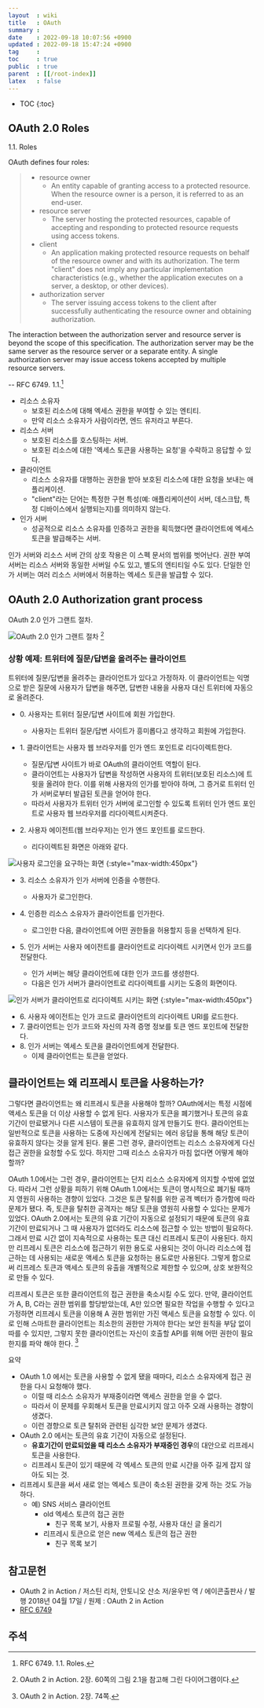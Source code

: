 ```yaml
---
layout  : wiki
title   : OAuth
summary : 
date    : 2022-09-18 10:07:56 +0900
updated : 2022-09-18 15:47:24 +0900
tag     : 
toc     : true
public  : true
parent  : [[/root-index]]
latex   : false
---
```

* TOC
{:toc}

## OAuth 2.0 Roles

>
1.1.  Roles
>
OAuth defines four roles:
>
> - resource owner
>     - An entity capable of granting access to a protected resource. When the resource owner is a person, it is referred to as an end-user.
> - resource server
>     - The server hosting the protected resources, capable of accepting and responding to protected resource requests using access tokens.
> - client
>     - An application making protected resource requests on behalf of the resource owner and with its authorization.  The term "client" does not imply any particular implementation characteristics (e.g., whether the application executes on a server, a desktop, or other devices).
> - authorization server
>     - The server issuing access tokens to the client after successfully authenticating the resource owner and obtaining authorization.
>
The interaction between the authorization server and resource server is beyond the scope of this specification.  The authorization server may be the same server as the resource server or a separate entity. A single authorization server may issue access tokens accepted by multiple resource servers.
>
-- RFC 6749. 1.1.[^rfc-6749-1-1]

- 리소스 소유자
    - 보호된 리소스에 대해 엑세스 권한을 부여할 수 있는 엔티티.
    - 만약 리소스 소유자가 사람이라면, 엔드 유저라고 부른다.
- 리소스 서버
    - 보호된 리소스를 호스팅하는 서버.
    - 보호된 리소스에 대한 '엑세스 토큰을 사용하는 요청'을 수락하고 응답할 수 있다.
- 클라이언트
    - 리소스 소유자를 대행하는 권한을 받아 보호된 리소스에 대한 요청을 보내는 애플리케이션.
    - "client"라는 단어는 특정한 구현 특성(예: 애플리케이션이 서버, 데스크탑, 특정 디바이스에서 실행되는지)를 의미하지 않는다.
- 인가 서버
    - 성공적으로 리소스 소유자를 인증하고 권한을 획득했다면 클라이언트에 엑세스 토큰을 발급해주는 서버.

인가 서버와 리소스 서버 간의 상호 작용은 이 스펙 문서의 범위를 벗어난다.
권한 부여 서버는 리소스 서버와 동일한 서버일 수도 있고, 별도의 엔티티일 수도 있다.
단일한 인가 서버는 여러 리소스 서버에서 허용하는 엑세스 토큰을 발급할 수 있다.


## OAuth 2.0 Authorization grant process

OAuth 2.0 인가 그랜트 절차.

![OAuth 2.0 인가 그랜트 절차]( /resource/wiki/oauth/process-sequence.svg )
[^richer-60]

### 상황 예제: 트위터에 질문/답변을 올려주는 클라이언트

트위터에 질문/답변을 올려주는 클라이언트가 있다고 가정하자.
이 클라이언트는 익명으로 받은 질문에 사용자가 답변을 해주면, 답변한 내용을 사용자 대신 트위터에 자동으로 올려준다.

- 0\. 사용자는 트위터 질문/답변 사이트에 회원 가입한다.
    - 사용자는 트위터 질문/답변 사이트가 흥미롭다고 생각하고 회원에 가입한다.
- 1\. 클라이언트는 사용자 웹 브라우저를 인가 엔드 포인트로 리다이렉트한다.
    - 질문/답변 사이트가 바로 OAuth의 클라이언트 역할이 된다.
    - 클라이언트는 사용자가 답변을 작성하면 사용자의 트위터(보호된 리소스)에 트윗을 올려야 한다. 이를 위해 사용자의 인가를 받아야 하며, 그 증거로 트위터 인가 서버로부터 발급된 토큰을 얻어야 한다.
    - 따라서 사용자가 트위터 인가 서버에 로그인할 수 있도록 트위터 인가 엔드 포인트로 사용자 웹 브라우저를 리다이렉트시켜준다.

- 2\. 사용자 에이전트(웹 브라우저)는 인가 엔드 포인트를 로드한다.
    - 리다이렉트된 화면은 아래와 같다.

![사용자 로그인을 요구하는 화면]( /resource/wiki/oauth/190888368-19ad7db4-71e1-4a19-920d-904670b38693.png )
{:style="max-width:450px"}

- 3\. 리소스 소유자가 인가 서버에 인증을 수행한다.
    - 사용자가 로그인한다.
- 4\. 인증한 리소스 소유자가 클라이언트를 인가한다.
    - 로그인한 다음, 클라이언트에 어떤 권한들을 허용할지 등을 선택하게 된다.

- 5\. 인가 서버는 사용자 에이전트를 클라이언트로 리다이렉트 시키면서 인가 코드를 전달한다.
    - 인가 서버는 해당 클라이언트에 대한 인가 코드를 생성한다.
    - 다음은 인가 서버가 클라이언트로 리다이렉트를 시키는 도중의 화면이다.

![인가 서버가 클라이언트로 리다이렉트 시키는 화면]( /resource/wiki/oauth/190888617-6df4854f-1457-4b16-bdac-1970daf08b98.png )
{:style="max-width:450px"}

- 6\. 사용자 에이전트는 인가 코드로 클라이언트의 리다이렉트 URI를 로드한다.
- 7\. 클라이언트는 인가 코드와 자신의 자격 증명 정보를 토큰 엔드 포인트에 전달한다.
- 8\. 인가 서버는 엑세스 토큰을 클라이언트에게 전달한다.
    - 이제 클라이언트는 토큰을 얻었다.

## 클라이언트는 왜 리프레시 토큰을 사용하는가?

>
그렇다면 클라이언트는 왜 리프레시 토큰을 사용해야 할까?
OAuth에서는 특정 시점에 액세스 토큰을 더 이상 사용할 수 없게 된다.
사용자가 토큰을 폐기했거나 토큰의 유효 기간이 만료됐거나 다른 시스템이 토큰을 유효하지 않게 만들기도 한다.
클라이언트는 일반적으로 토큰을 사용하는 도중에 자신에게 전달되는 에러 응답을 통해 해당 토큰이 유효하지 않다는 것을 알게 된다.
물론 그런 경우, 클라이언트는 리소스 소유자에게 다신 접근 권한을 요청할 수도 있다.
하지만 그때 리소스 소유자가 마침 없다면 어떻게 해야 할까?
>
OAuth 1.0에서는 그런 경우, 클라이언트는 단지 리소스 소유자에게 의지할 수밖에 없었다.
따라서 그런 상황을 피하기 위해 OAuth 1.0에서는 토큰이 명시적으로 폐기될 때까지 영원히 사용하는 경향이 있었다.
그것은 토큰 탈취를 위한 공격 벡터가 증가함에 따라 문제가 됐다.
즉, 토큰을 탈취한 공격자는 해당 토큰을 영원히 사용할 수 있다는 문제가 있었다.
OAuth 2.0에서는 토큰의 유효 기간이 자동으로 설정되기 때문에 토큰의 유효 기간이 만료되거나 그 때 사용자가 없더라도 리소스에 접근할 수 있는 방법이 필요하다.
그래서 만료 시간 없이 지속적으로 사용하는 토큰 대신 리프레시 토큰이 사용된다.
하지만 리프레시 토큰은 리소스에 접근하기 위한 용도로 사용되는 것이 아니라 리소스에 접근하는 데 사용되는 새로운 액세스 토큰을 요청하는 용도로만 사용된다.
그렇게 함으로써 리프레스 토큰과 액세스 토큰의 유출을 개별적으로 제한할 수 있으며, 상호 보완적으로 만들 수 있다.
>
리프레시 토큰은 또한 클라이언트의 접근 권한을 축소시킬 수도 있다.
만약, 클라이언트가 A, B, C라는 권한 범위를 할당받았는데, A만 있으면 필요한 작업을 수행할 수 있다고 가정하면 리프레시 토큰을 이용해 A 권한 범위만 가진 액세스 토큰을 요청할 수 있다.
이로 인해 스마트한 클라이언트는 최소한의 권한만 가져야 한다는 보안 원칙을 부담 없이 따를 수 있지만, 그렇지 못한 클라이언트는 자신이 호출할 API를 위해 어떤 권한이 필요한지를 파악 해야 한다.
[^richer-74]

요약

- OAuth 1.0 에서는 토큰을 사용할 수 없게 됐을 때마다, 리소스 소유자에게 접근 권한을 다시 요청해야 했다.
    - 이럴 때 리소스 소유자가 부재중이라면 액세스 권한을 얻을 수 없다.
    - 따라서 이 문제를 우회해서 토큰을 만료시키지 않고 아주 오래 사용하는 경향이 생겼다.
    - 이런 경향으로 토큰 탈취와 관련된 심각한 보안 문제가 생겼다.
- OAuth 2.0 에서는 토큰의 유효 기간이 자동으로 설정된다.
    - **유효기간이 만료되었을 때 리소스 소유자가 부재중인 경우**의 대안으로 리프레시 토큰을 사용한다.
    - 리프레시 토큰이 있기 때문에 각 엑세스 토큰의 만료 시간을 아주 길게 잡지 않아도 되는 것.
- 리프레시 토큰을 써서 새로 얻는 엑세스 토큰이 축소된 권한을 갖게 하는 것도 가능하다.
    - 예) SNS 서비스 클라이언트
        - old 엑세스 토큰의 접근 권한
            - 친구 목록 보기, 사용자 프로필 수정, 사용자 대신 글 올리기
        - 리프레시 토큰으로 얻은 new 엑세스 토큰의 접근 권한
            - 친구 목록 보기

## 참고문헌

- OAuth 2 in Action / 저스틴 리처, 안토니오 산소 저/윤우빈 역 / 에이콘출판사 / 발행 2018년 04월 17일 / 원제 : OAuth 2 in Action
- [RFC 6749](https://www.rfc-editor.org/rfc/rfc6749 )

## 주석

[^richer-60]: OAuth 2 in Action. 2장. 60쪽의 그림 2.1을 참고해 그린 다이어그램이다.
[^richer-74]: OAuth 2 in Action. 2장. 74쪽.
[^rfc-6749-1-1]: RFC 6749. 1.1. Roles.
